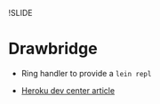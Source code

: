 !SLIDE

# Drawbridge

* Ring handler to provide a `lein repl`

* [Heroku dev center article](https://devcenter.heroku.com/articles/debugging-clojure)
